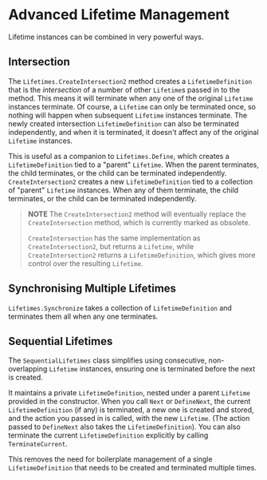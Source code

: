 ---
---

# Advanced Lifetime Management

Lifetime instances can be combined in very powerful ways.

## Intersection

The `Lifetimes.CreateIntersection2` method creates a `LifetimeDefinition` that is the *intersection* of a number of other `Lifetime`s passed in to the method. This means it will terminate when any one of the original `Lifetime` instances terminate. Of course, a `Lifetime` can only be terminated once, so nothing will happen when subsequent `Lifetime` instances terminate. The newly created intersection `LifetimeDefinition` can also be terminated independently, and when it is terminated, it doesn't affect any of the original `Lifetime` instances.

This is useful as a companion to `Lifetimes.Define`, which creates a `LifetimeDefinition` tied to a "parent" `Lifetime`. When the parent terminates, the child terminates, or the child can be terminated independently. `CreateIntersection2` creates a new `LifetimeDefinition` tied to a collection of "parent" `Lifetime` instances. When any of them terminate, the child terminates, or the child can be terminated independently. 

> **NOTE** The `CreateIntersection2` method will eventually replace the `CreateIntersection` method, which is currently marked as obsolete. 
>
> `CreateIntersection` has the same implementation as `CreateIntersection2`, but returns a `Lifetime`, while `CreateIntersection2` returns a `LifetimeDefinition`, which gives more control over the resulting `Lifetime`.

## Synchronising Multiple Lifetimes

`Lifetimes.Synchronize` takes a collection of `LifetimeDefinition` and terminates them all when any one terminates.

## Sequential Lifetimes

The `SequentialLifetimes` class simplifies using consecutive, non-overlapping `Lifetime` instances, ensuring one is terminated before the next is created.

It maintains a private `LifetimeDefinition`, nested under a parent `Lifetime` provided in the constructor. When you call `Next` or `DefineNext`, the current `LifetimeDefinition` (if any) is terminated, a new one is created and stored, and the action you passed in is called, with the new `Lifetime`. (The action passed to `DefineNext` also takes the `LifetimeDefinition`). You can also terminate the current `LifetimeDefinition` explicitly by calling `TerminateCurrent`.

This removes the need for boilerplate management of a single `LifetimeDefinition` that needs to be created and terminated multiple times.


